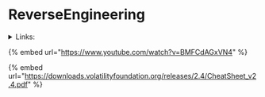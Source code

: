 # ReverseEngineering

<details>

<summary>Links:</summary>

[https://fsec404.github.io/blog/Shanon-entropy/](https://fsec404.github.io/blog/Shanon-entropy/)

[https://api.semanticscholar.org/CorpusID:212680542%20(P.%20Singh,%20S.%20Tapaswi,%20S.Gupta)](https://api.semanticscholar.org/CorpusID:212680542%20\(P.%20Singh,%20S.%20Tapaswi,%20S.Gupta\))

[https://docs.remnux.org/](https://docs.remnux.org/)

[https://cutter.re/](https://cutter.re/)

</details>

{% embed url="https://www.youtube.com/watch?v=BMFCdAGxVN4" %}

{% embed url="https://downloads.volatilityfoundation.org/releases/2.4/CheatSheet_v2.4.pdf" %}
